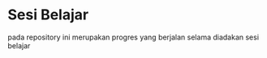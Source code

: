 # **Sesi Belajar**

pada repository ini merupakan progres yang berjalan selama diadakan sesi belajar
